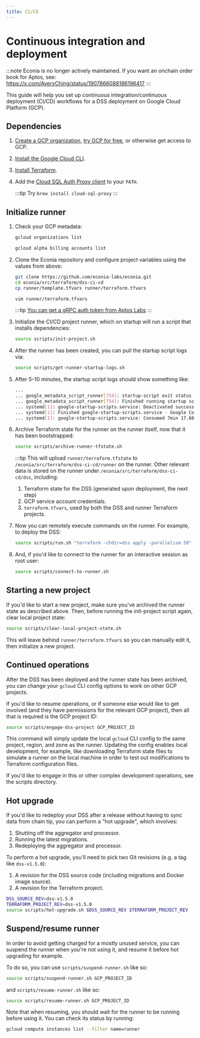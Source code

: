 ```yaml
---
title: CI/CD
---
```


# Continuous integration and deployment

:::note
Econia is no longer actively maintained. If you want an onchain order book for
Aptos, see: https://x.com/AveryChing/status/1907866088186196417
:::

This guide will help you set up continuous integration/continuous deployment (CI/CD) workflows for a DSS deployment on Google Cloud Platform (GCP).

## Dependencies

1. [Create a GCP organization](https://cloud.google.com/resource-manager/docs/creating-managing-organization), [try GCP for free](https://cloud.google.com/free), or otherwise get access to GCP.

1. [Install the Google Cloud CLI](https://cloud.google.com/sdk/docs/install-sdk).

1. [Install Terraform](https://developer.hashicorp.com/terraform/tutorials/gcp-get-started/install-cli).

1. Add the [Cloud SQL Auth Proxy client](https://cloud.google.com/sql/docs/postgres/connect-instance-auth-proxy#install-proxy) to your `PATH`.

   :::tip
   Try `brew install cloud-sql-proxy`
   :::

## Initialize runner

1. Check your GCP metadata:

   ```sh
   gcloud organizations list
   ```

   ```sh
   gcloud alpha billing accounts list
   ```

1. Clone the Econia repository and configure project variables using the values from above:

   ```sh
   git clone https://github.com/econia-labs/econia.git
   cd econia/src/terraform/dss-ci-cd
   cp runner/template.tfvars runner/terraform.tfvars
   ```

   ```sh
   vim runner/terraform.tfvars
   ```

   :::tip
   [You can get a gRPC auth token from Aptos Labs](https://developers.aptoslabs.com/)
   :::

1. Initialize the CI/CD project runner, which on startup will run a script that installs dependencies:

   ```sh
   source scripts/init-project.sh
   ```

1. After the runner has been created, you can pull the startup script logs via:

   ```sh
   source scripts/get-runner-startup-logs.sh
   ```

1. After 5–10 minutes, the startup script logs should show something like:

   ```sh
   ...
   ... google_metadata_script_runner[754]: startup-script exit status 0
   ... google_metadata_script_runner[754]: Finished running startup scripts.
   ... systemd[1]: google-startup-scripts.service: Deactivated successfully.
   ... systemd[1]: Finished google-startup-scripts.service - Google Compute Engine Startup Scripts.
   ... systemd[1]: google-startup-scripts.service: Consumed 7min 17.688s CPU time.
   ```

1. Archive Terraform state for the runner on the runner itself, now that it has been bootstrapped:

   ```sh
   source scripts/archive-runner-tfstate.sh
   ```

   :::tip
   This will upload `runner/terraform.tfstate` to `/econia/src/terraform/dss-ci-cd/runner` on the runner.
   Other relevant data is stored on the runner under `/econia/src/terraform/dss-ci-cd/dss`, including:

   1. Terraform state for the DSS (generated upon deployment, the next step)
   1. GCP service account credentials.
   1. `terraform.tfvars`, used by both the DSS and runner Terraform projects.

1. Now you can remotely execute commands on the runner.
   For example, to deploy the DSS:

   ```sh
   source scripts/run.sh "terraform -chdir=dss apply -parallelism 50"
   ```

1. And, if you'd like to connect to the runner for an interactive session as root user:

   ```sh
   source scripts/connect-to-runner.sh
   ```

## Starting a new project

If you'd like to start a new project, make sure you've archived the runner state as described above.
Then, before running the init-project script again, clear local project state:

```sh
source scripts/clear-local-project-state.sh
```

This will leave behind `runner/terraform.tfvars` so you can manually edit it, then initialize a new project.

## Continued operations

After the DSS has been deployed and the runner state has been archived, you can change your `gcloud` CLI config options to work on other GCP projects.

If you'd like to resume operations, or if someone else would like to get involved (and they have permissions for the relevant GCP project), then all that is required is the GCP project ID:

```sh
source scripts/engage-dss-project GCP_PROJECT_ID
```

This command will simply update the local `gcloud` CLI config to the same project, region, and zone as the runner.
Updating the config enables local development, for example, like downloading Terraform state files to simulate a runner on the local machine in order to test out modifications to Terraform configuration files.

If you'd like to engage in this or other complex development operations, see the scripts directory.

## Hot upgrade

If you'd like to redeploy your DSS after a release without having to sync data from chain tip, you can perform a "hot upgrade", which involves:

1. Shutting off the aggregator and processor.
1. Running the latest migrations.
1. Redeploying the aggregator and processor.

To perform a hot upgrade, you'll need to pick two Git revisions (e.g. a tag like `dss-v1.5.0`):

1. A revision for the DSS source code (including migrations and Docker image source).
1. A revision for the Terraform project.

```sh
DSS_SOURCE_REV=dss-v1.5.0
TERRAFORM_PROJECT_REV=dss-v1.5.0
source scripts/hot-upgrade.sh $DSS_SOURCE_REV $TERRAFORM_PROJECT_REV
```

## Suspend/resume runner

In order to avoid getting charged for a mostly unused service, you can suspend the runner when you're not using it, and resume it before hot upgrading for example.

To do so, you can use `scripts/suspend-runner.sh` like so:

```bash
source scripts/suspend-runner.sh GCP_PROJECT_ID
```

and `scripts/resume-runner.sh` like so:

```bash
source scripts/resume-runner.sh GCP_PROJECT_ID
```

Note that when resuming, you should wait for the runner to be running before using it.
You can check its status by running:

```bash
gcloud compute instances list --filter name=runner
```
